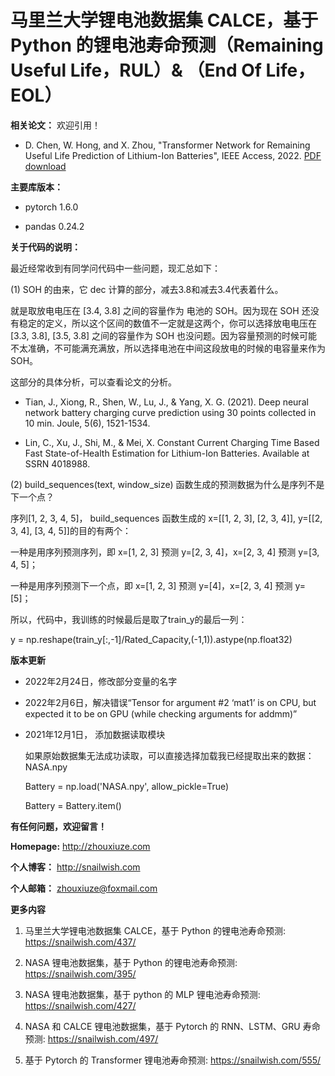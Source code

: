 # 马里兰大学锂电池数据集 CALCE，基于 Python 的锂电池寿命预测（Remaining Useful Life，RUL）& （End Of Life，EOL）

**相关论文：** 欢迎引用！

- D. Chen, W. Hong, and X. Zhou, "Transformer Network for Remaining Useful Life Prediction of Lithium-Ion Batteries", IEEE Access, 2022. [PDF download](https://github.com/XiuzeZhou/xiuzezhou.github.io/tree/main/pub/Transformer.pdf)

**主要库版本：** 

- pytorch 1.6.0

- pandas 0.24.2

**关于代码的说明：**

最近经常收到有同学问代码中一些问题，现汇总如下：

(1) SOH 的由来，它 dec 计算的部分，减去3.8和减去3.4代表着什么。

就是取放电电压在 [3.4, 3.8] 之间的容量作为 电池的 SOH。因为现在 SOH 还没有稳定的定义，所以这个区间的数值不一定就是这两个，你可以选择放电电压在 [3.3, 3.8], [3.5, 3.8] 之间的容量作为 SOH 也没问题。因为容量预测的时候可能不太准确，不可能满充满放，所以选择电池在中间这段放电的时候的电容量来作为 SOH。

这部分的具体分析，可以查看论文的分析。

- Tian, J., Xiong, R., Shen, W., Lu, J., & Yang, X. G. (2021). Deep neural network battery charging curve prediction using 30 points collected in 10 min. Joule, 5(6), 1521-1534.

- Lin, C., Xu, J., Shi, M., & Mei, X. Constant Current Charging Time Based Fast State-of-Health Estimation for Lithium-Ion Batteries. Available at SSRN 4018988.

(2) build_sequences(text, window_size) 函数生成的预测数据为什么是序列不是下一个点？

序列[1, 2, 3, 4, 5]， build_sequences 函数生成的 x=[[1, 2, 3], [2, 3, 4]], y=[[2, 3, 4], [3, 4, 5]]的目的有两个：

一种是用序列预测序列，即 x=[1, 2, 3] 预测 y=[2, 3, 4]，x=[2, 3, 4] 预测 y=[3, 4, 5]；

一种是用序列预测下一个点，即 x=[1, 2, 3] 预测 y=[4]，x=[2, 3, 4] 预测 y=[5]；

所以，代码中，我训练的时候最后是取了train_y的最后一列：

y = np.reshape(train_y[:,-1]/Rated_Capacity,(-1,1)).astype(np.float32)

**版本更新** 

- 2022年2月24日，修改部分变量的名字

- 2022年2月6日，解决错误“Tensor for argument #2 ‘mat1’ is on CPU, but expected it to be on GPU (while checking arguments for addmm)”

- 2021年12月1日， 添加数据读取模块

    如果原始数据集无法成功读取，可以直接选择加载我已经提取出来的数据：NASA.npy

    Battery = np.load('NASA.npy', allow_pickle=True)

    Battery = Battery.item()

 **有任何问题，欢迎留言！**

**Homepage:** http://zhouxiuze.com

**个人博客：** http://snailwish.com

**个人邮箱：** zhouxiuze@foxmail.com

**更多内容**

1. 马里兰大学锂电池数据集 CALCE，基于 Python 的锂电池寿命预测: https://snailwish.com/437/

2. NASA 锂电池数据集，基于 Python 的锂电池寿命预测: https://snailwish.com/395/

3. NASA 锂电池数据集，基于 python 的 MLP 锂电池寿命预测: https://snailwish.com/427/

4. NASA 和 CALCE 锂电池数据集，基于 Pytorch 的 RNN、LSTM、GRU 寿命预测: https://snailwish.com/497/

5. 基于 Pytorch 的 Transformer 锂电池寿命预测: https://snailwish.com/555/
